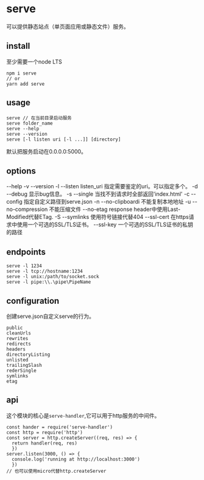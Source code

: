 # serve

可以提供静态站点（单页面应用或静态文件）服务。

## install

至少需要一个node LTS

```
npm i serve
// or
yarn add serve
```

## usage

```
serve // 在当前目录启动服务
serve folder_name
serve --help
serve --version
serve [-l listen uri [-l ...]] [directory]
```
默认把服务启动在0.0.0.0:5000。

## options

--help
-v --version
-l --listen listen_uri 指定需要鉴定的uri。可以指定多个。
-d --debug 显示bug信息。
-s --single 当找不到请求时全部返回'index.html'
-c --config 指定自定义路径到serve.json
-n --no-clipboardi 不能复制本地地址
-u --no-compression 不能压缩文件
--no-etag response header中使用Last-Modified代替ETag.
-S --symlinks 使用符号链接代替404
--ssl-cert 在https请求中使用一个可选的SSL/TLS证书。
--ssl-key 一个可选的SSL/TLS证书的私钥的路径

## endpoints

```
serve -l 1234
serve -l tcp://hostname:1234
serve -l unix:/path/to/socket.sock
serve -l pipe:\\.\pipe\PipeName
```

## configuration

创建serve.json自定义serve的行为。

```
public
cleanUrls
rewrites
redirects
headers
directoryListing
unlisted
trailingSlash
rederSingle
symlinks
etag
```

## api

这个模块的核心是`serve-handler`,它可以用于http服务的中间件。
```
const hander = require('serve-handler')
const http = require('http')
const server = http.createServer((req, res) => {
  return handler(req, res)
  })
server.listen(3000, () => {
  console.log('running at http://localhost:3000')
  })
// 也可以使用micro代替http.createServer
```
